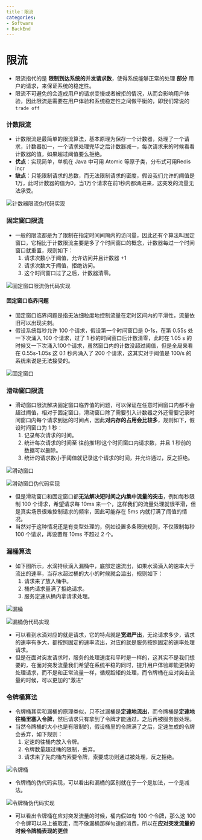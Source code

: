 ```yaml
---
title：限流
categories:
- Software
- BackEnd
---
```

# 限流

- 限流指代的是 **限制到达系统的并发请求数**，使得系统能够正常的处理 **部分** 用户的请求，来保证系统的稳定性。
- 限流不可避免的会造成用户的请求变慢或者被拒的情况，从而会影响用户体验，因此限流是需要在用户体验和系统稳定性之间做平衡的，即我们常说的 `trade off`

### 计数限流

- 计数限流是最简单的限流算法，基本原理为保存一个计数器，处理了一个请求，计数器加一，一个请求处理完毕之后计数器减一，每次请求来的时候看看计数器的值，如果超过阈值要么拒绝。
- **优点**：实现简单，单机在 Java 中可用 Atomic 等原子类，分布式可用Redis incr
- **缺点**：只能限制请求的总数，而无法限制请求的密度，假设我们允许的阈值是1万，此时计数器的值为0，当1万个请求在前1秒内都涌进来，这突发的流量无法承受。

![计数器限流伪代码实现](https://raw.githubusercontent.com/LuShan123888/Files/main/Pictures/1460000023552188.png)

### 固定窗口限流

- 一般的限流都是为了限制在指定时间间隔内的访问量，因此还有个算法叫固定窗口，它相比于计数限流主要是多了个时间窗口的概念，计数器每过一个时间窗口就重置，规则如下：
    1. 请求次数小于阈值，允许访问并且计数器 +1
    2. 请求次数大于阈值，拒绝访问。
    3. 这个时间窗口过了之后，计数器清零。

![固定窗口限流伪代码实现](https://raw.githubusercontent.com/LuShan123888/Files/main/Pictures/1460000023552189.png)

#### 固定窗口临界问题

- 固定窗口临界问题是指无法细粒度地控制流量在定时区间内的平滑性，流量依旧可以出现尖刺。
- 假设系统每秒允许 100 个请求，假设第一个时间窗口是 0-1s，在第 0.55s 处一下次涌入 100 个请求，过了 1 秒的时间窗口后计数清零，此时在 1.05 s 的时候又一下次涌入100个请求，虽然窗口内的计数没超过阈值，但是全局来看在 0.55s-1.05s 这 0.1 秒内涌入了 200 个请求，这其实对于阈值是 100/s 的系统来说是无法接受的。

![固定窗口](https://raw.githubusercontent.com/LuShan123888/Files/main/Pictures/1460000023552194.png)

### 滑动窗口限流

- 滑动窗口限流解决固定窗口临界值的问题，可以保证在任意时间窗口内都不会超过阈值，相对于固定窗口，滑动窗口除了需要引入计数器之外还需要记录时间窗口内每个请求到达的时间点，因此**对内存的占用会比较多**，规则如下，假设时间窗口为 1 秒：
    1. 记录每次请求的时间。
    2. 统计每次请求的时间至 往前推1秒这个时间窗口内请求数，并且 1 秒前的数据可以删除。
    3. 统计的请求数小于阈值就记录这个请求的时间，并允许通过，反之拒绝。

![滑动窗口](https://raw.githubusercontent.com/LuShan123888/Files/main/Pictures/1460000023552192.png)

![滑动窗口伪代码实现](https://raw.githubusercontent.com/LuShan123888/Files/main/Pictures/1460000023552195.png)

- 但是滑动窗口和固定窗口都**无法解决短时间之内集中流量的突击**，例如每秒限制 100 个请求，希望请求每 10ms 来一个，这样我们的流量处理就很平滑，但是真实场景很难控制请求的频率，因此可能存在 5ms 内就打满了阈值的情况。
- 当然对于这种情况还是有变型处理的，例如设置多条限流规则，不仅限制每秒 100 个请求，再设置每 10ms 不超过 2 个。

### 漏桶算法

- 如下图所示，水滴持续滴入漏桶中，底部定速流出，如果水滴滴入的速率大于流出的速率，当存水超过桶的大小的时候就会溢出，规则如下：
    1. 请求来了放入桶中。
    2. 桶内请求量满了拒绝请求。
    3. 服务定速从桶内拿请求处理。

![漏桶](https://raw.githubusercontent.com/LuShan123888/Files/main/Pictures/1460000023552198.png)

![漏桶伪代码实现](https://raw.githubusercontent.com/LuShan123888/Files/main/Pictures/1460000023552197.png)

- 可以看到水滴对应的就是请求，它的特点就是**宽进严出**，无论请求多少，请求的速率有多大，都按照固定的速率流出，对应的就是服务按照固定的速率处理请求。
- 但是在面对突发请求时，服务的处理速度和平时是一样的，这其实不是我们想要的，在面对突发流量我们希望在系统平稳的同时，提升用户体验即能更快的处理请求，而不是和正常流量一样，循规蹈矩的处理，而令牌桶在应对突击流量的时候，可以更加的"激进”

### 令牌桶算法

- 令牌桶其实和漏桶的原理类似，只不过漏桶是**定速地流出**，而令牌桶是**定速地往桶里塞入令牌**，然后请求只有拿到了令牌才能通过，之后再被服务器处理。
- 当然令牌桶的大小也是有限制的，假设桶里的令牌满了之后，定速生成的令牌会丢弃，如下规则：
    1. 定速的往桶内放入令牌。
    2. 令牌数量超过桶的限制，丢弃。
    3. 请求来了先向桶内索要令牌，索要成功则通过被处理，反之拒绝。

![令牌桶](https://raw.githubusercontent.com/LuShan123888/Files/main/Pictures/1460000023552190.png)

- 令牌桶的伪代码实现，可以看出和漏桶的区别就在于一个是加法，一个是减法。

![令牌桶伪代码实现](https://raw.githubusercontent.com/LuShan123888/Files/main/Pictures/1460000023552191.png)

- 可以看出令牌桶在应对突发流量的时候，桶内假如有 100 个令牌，那么这 100 个令牌可以马上被取走，而不像漏桶那样匀速的消费，所以在**应对突发流量的时候令牌桶表现的更佳**